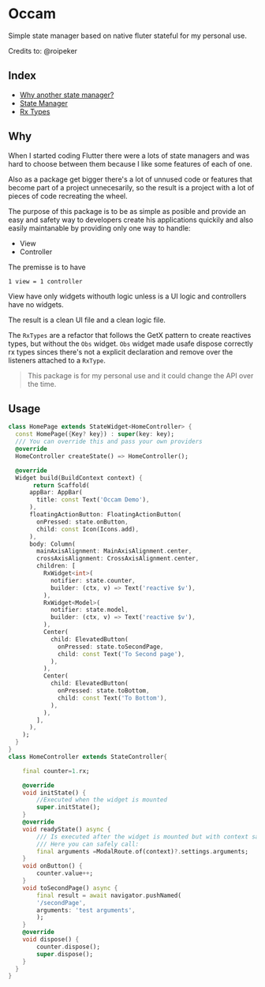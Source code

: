 # Occam

Simple state manager based on native fluter stateful for my personal use.

Credits to: @roipeker


## Index

- [Why another state manager?](#why)
- [State Manager](#state-manager)
- [Rx Types](#rx-types)


## Why

When I started coding Flutter there were a lots of state managers and was hard to choose between them because I like some features of each of one.

Also as a package get bigger there's a lot of unnused code or features that become part of a project unnecesarily, so the result is a project with a lot of pieces of code recreating the wheel.

The purpose of this package is to be as simple as posible and provide an easy and safety way to developers create his applications quickily and also easily maintanable by providing only one way to handle:

* View
* Controller

The premisse is to have 

    1 view = 1 controller

View have only widgets withouth logic unless is a UI logic
and controllers have no widgets.

The result is a clean UI file and a clean logic file.

The `RxTypes` are a refactor that follows the GetX pattern to create reactives types, but without the `Obs` widget.
`Obs` widget made usafe dispose correctly rx types sinces there's not a explicit declaration and remove over the listeners attached to a `RxType`.

> This package is for my personal use and it could change the API over the time.



## Usage

```dart 
class HomePage extends StateWidget<HomeController> {
  const HomePage({Key? key}) : super(key: key);
  /// You can override this and pass your own providers
  @override
  HomeController createState() => HomeController();

  @override
  Widget build(BuildContext context) {
       return Scaffold(
      appBar: AppBar(
        title: const Text('Occam Demo'),
      ),
      floatingActionButton: FloatingActionButton(
        onPressed: state.onButton,
        child: const Icon(Icons.add),
      ),
      body: Column(
        mainAxisAlignment: MainAxisAlignment.center,
        crossAxisAlignment: CrossAxisAlignment.center,
        children: [
          RxWidget<int>(
            notifier: state.counter,
            builder: (ctx, v) => Text('reactive $v'),
          ),
          RxWidget<Model>(
            notifier: state.model,
            builder: (ctx, v) => Text('reactive $v'),
          ),
          Center(
            child: ElevatedButton(
              onPressed: state.toSecondPage,
              child: const Text('To Second page'),
            ),
          ),
          Center(
            child: ElevatedButton(
              onPressed: state.toBottom,
              child: const Text('To Bottom'),
            ),
          ),
        ],
      ),
    );
  }
}
class HomeController extends StateController{

    final counter=1.rx;

    @override
    void initState() {
        //Executed when the widget is mounted
        super.initState();
    }
    @override
    void readyState() async {
        /// Is executed after the widget is mounted but with context safe,
        /// Here you can safely call:
        final arguments =ModalRoute.of(context)?.settings.arguments;
    }
    void onButton() {
        counter.value++;
    }
    void toSecondPage() async {
        final result = await navigator.pushNamed(
        '/secondPage',
        arguments: 'test arguments',
        );
    }
    @override
    void dispose() {
        counter.dispose();
        super.dispose();
    }
  }    
}

```
